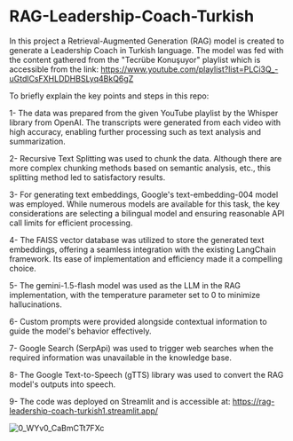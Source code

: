 # RAG-Leadership-Coach-Turkish
In this project a Retrieval-Augmented Generation (RAG) model is created to generate a Leadership Coach in Turkish language.
The model was fed with the content gathered from the "Tecrübe Konuşuyor" playlist which is accessible from the link: https://www.youtube.com/playlist?list=PLCi3Q_-uGtdlCsFXHLDDHBSLyq4BkQ6gZ

To briefly explain the key points and steps in this repo:

  1- The data was prepared from the given YouTube playlist by the Whisper library from OpenAI. The transcripts were generated from each video
with high accuracy, enabling further processing such as text analysis and summarization.

  2- Recursive Text Splitting was used to chunk the data. Although there are more complex chunking methods based on semantic analysis, etc., 
this splitting method led to satisfactory results.

  3- For generating text embeddings, Google's text-embedding-004 model was employed. While numerous models are available for this task, the 
key considerations are selecting a bilingual model and ensuring reasonable API call limits for efficient processing.

  4- The FAISS vector database was utilized to store the generated text embeddings, offering a seamless integration with the existing LangChain
framework. Its ease of implementation and efficiency made it a compelling choice.

  5- The gemini-1.5-flash model was used as the LLM in the RAG implementation, with the temperature parameter set to 0 to minimize hallucinations.

  6- Custom prompts were provided alongside contextual information to guide the model's behavior effectively.

  7- Google Search (SerpApi) was used to trigger web searches when the required information was unavailable in the knowledge base.

  8- The Google Text-to-Speech (gTTS) library was used to convert the RAG model's outputs into speech.

  9- The code was deployed on Streamlit and is accessible at: https://rag-leadership-coach-turkish1.streamlit.app/

![0_WYv0_CaBmCTt7FXc](https://github.com/user-attachments/assets/08967cbd-c608-4578-97e5-abeeb348c88a)
